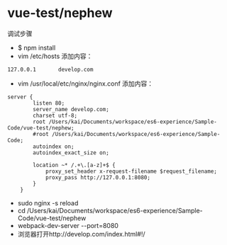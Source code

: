 # vue-test/nephew

调试步骤

* $ npm install
* vim /etc/hosts 添加内容：

```
127.0.0.1       develop.com
```

* vim /usr/local/etc/nginx/nginx.conf 添加内容：

```
server {
        listen 80;
        server_name develop.com;
        charset utf-8;
        root /Users/kai/Documents/workspace/es6-experience/Sample-Code/vue-test/nephew;
        #root /Users/kai/Documents/workspace/es6-experience/Sample-Code;
        autoindex on;
        autoindex_exact_size on;

        location ~* /.+\.[a-z]+$ {
            proxy_set_header x-request-filename $request_filename;
            proxy_pass http://127.0.0.1:8080;
        }
    }
```

* sudo nginx -s reload  
* cd /Users/kai/Documents/workspace/es6-experience/Sample-Code/vue-test/nephew
* webpack-dev-server --port=8080
* 浏览器打开http://develop.com/index.html#!/


